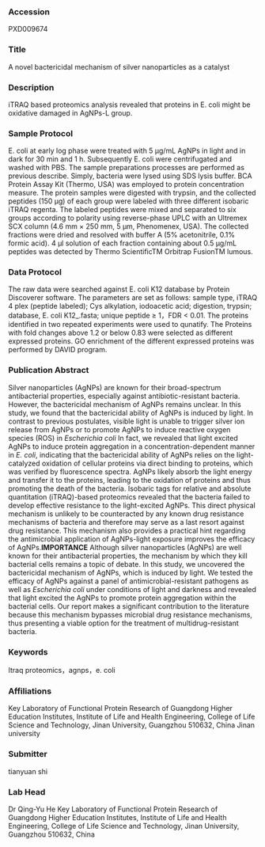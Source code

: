 ### Accession
PXD009674

### Title
A novel bactericidal mechanism of silver nanoparticles as a catalyst

### Description
iTRAQ based proteomics analysis revealed that proteins in E. coli might be oxidative damaged in AgNPs-L group.

### Sample Protocol
E. coli at early log phase were treated with 5 μg/mL AgNPs in light and in dark for 30 min and 1 h. Subsequently E. coli were centrifugated and washed with PBS. The sample preparations processes are performed as previous describe. Simply, bacteria were lysed using SDS lysis buffer. BCA Protein Assay Kit (Thermo, USA) was employed to protein concentration measure. The protein samples were digested with trypsin, and the collected peptides (150 μg) of each group were labeled with three different isobaric iTRAQ regenta. The labeled peptides were mixed and separated to six groups according to polarity using reverse-phase UPLC with an Ultremex SCX column (4.6 mm × 250 mm, 5 μm, Phenomenex, USA). The collected fractions were dried and resolved with buffer A (5% acetonitrile, 0.1% formic acid). 4 μl solution of each fraction containing about 0.5 μg/mL peptides   was detected by Thermo ScientificTM Orbitrap FusionTM lumous.

### Data Protocol
The raw data were searched against E. coli K12 database by Protein Discoverer software. The parameters are set as follows: sample type, iTRAQ 4 plex (peptide labeled); Cys alkylation, iodoacetic acid; digestion, trypsin; database, E. coli K12_.fasta; unique peptide ≥ 1，FDR < 0.01. The proteins identified in two repeated experiments were used to qunatify. The Proteins with fold changes above 1.2 or below 0.83 were selected as different expressed proteins. GO enrichment of the different expressed proteins was performed by DAVID program.

### Publication Abstract
Silver nanoparticles (AgNPs) are known for their broad-spectrum antibacterial properties, especially against antibiotic-resistant bacteria. However, the bactericidal mechanism of AgNPs remains unclear. In this study, we found that the bactericidal ability of AgNPs is induced by light. In contrast to previous postulates, visible light is unable to trigger silver ion release from AgNPs or to promote AgNPs to induce reactive oxygen species (ROS) in <i>Escherichia coli</i> In fact, we revealed that light excited AgNPs to induce protein aggregation in a concentration-dependent manner in <i>E. coli</i>, indicating that the bactericidal ability of AgNPs relies on the light-catalyzed oxidation of cellular proteins via direct binding to proteins, which was verified by fluorescence spectra. AgNPs likely absorb the light energy and transfer it to the proteins, leading to the oxidation of proteins and thus promoting the death of the bacteria. Isobaric tags for relative and absolute quantitation (iTRAQ)-based proteomics revealed that the bacteria failed to develop effective resistance to the light-excited AgNPs. This direct physical mechanism is unlikely to be counteracted by any known drug resistance mechanisms of bacteria and therefore may serve as a last resort against drug resistance. This mechanism also provides a practical hint regarding the antimicrobial application of AgNPs-light exposure improves the efficacy of AgNPs.<b>IMPORTANCE</b> Although silver nanoparticles (AgNPs) are well known for their antibacterial properties, the mechanism by which they kill bacterial cells remains a topic of debate. In this study, we uncovered the bactericidal mechanism of AgNPs, which is induced by light. We tested the efficacy of AgNPs against a panel of antimicrobial-resistant pathogens as well as <i>Escherichia coli</i> under conditions of light and darkness and revealed that light excited the AgNPs to promote protein aggregation within the bacterial cells. Our report makes a significant contribution to the literature because this mechanism bypasses microbial drug resistance mechanisms, thus presenting a viable option for the treatment of multidrug-resistant bacteria.

### Keywords
Itraq proteomics，agnps，e. coli

### Affiliations
Key Laboratory of Functional Protein Research of Guangdong Higher Education Institutes, Institute of Life and Health Engineering, College of Life Science and Technology, Jinan University, Guangzhou 510632, China
Jinan university

### Submitter
tianyuan shi

### Lab Head
Dr Qing-Yu He
Key Laboratory of Functional Protein Research of Guangdong Higher Education Institutes, Institute of Life and Health Engineering, College of Life Science and Technology, Jinan University, Guangzhou 510632, China


